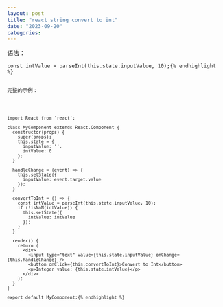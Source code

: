 ```yaml
---
layout: post
title: "react string convert to int"
date: "2023-09-20"
categories: 
---
```

<p>语法：</p>

<pre>
<code>const intValue = parseInt(this.state.inputValue, 10);{% endhighlight %}

<p>完整的示例：</p>

<pre>
<code>import React from &#39;react&#39;;

class MyComponent extends React.Component {
  constructor(props) {
    super(props);
    this.state = {
      inputValue: &#39;&#39;,
      intValue: 0
    };
  }

  handleChange = (event) =&gt; {
    this.setState({
      inputValue: event.target.value
    });
  }

  convertToInt = () =&gt; {
    const intValue = parseInt(this.state.inputValue, 10);
    if (!isNaN(intValue)) {
      this.setState({
        intValue: intValue
      });
    }
  }

  render() {
    return (
      &lt;div&gt;
        &lt;input type=&quot;text&quot; value={this.state.inputValue} onChange={this.handleChange} /&gt;
        &lt;button onClick={this.convertToInt}&gt;Convert to Int&lt;/button&gt;
        &lt;p&gt;Integer value: {this.state.intValue}&lt;/p&gt;
      &lt;/div&gt;
    );
  }
}

export default MyComponent;{% endhighlight %}


